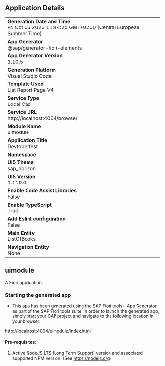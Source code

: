 ## Application Details
|               |
| ------------- |
|**Generation Date and Time**<br>Fri Oct 06 2023 11:44:25 GMT+0200 (Central European Summer Time)|
|**App Generator**<br>@sap/generator-fiori-elements|
|**App Generator Version**<br>1.10.5|
|**Generation Platform**<br>Visual Studio Code|
|**Template Used**<br>List Report Page V4|
|**Service Type**<br>Local Cap|
|**Service URL**<br>http://localhost:4004/browse/
|**Module Name**<br>uimodule|
|**Application Title**<br>Devtoberfest|
|**Namespace**<br>|
|**UI5 Theme**<br>sap_horizon|
|**UI5 Version**<br>1.119.0|
|**Enable Code Assist Libraries**<br>False|
|**Enable TypeScript**<br>True|
|**Add Eslint configuration**<br>False|
|**Main Entity**<br>ListOfBooks|
|**Navigation Entity**<br>None|

## uimodule

A Fiori application.

### Starting the generated app

-   This app has been generated using the SAP Fiori tools - App Generator, as part of the SAP Fiori tools suite.  In order to launch the generated app, simply start your CAP project and navigate to the following location in your browser:

http://localhost:4004/uimodule/index.html

#### Pre-requisites:

1. Active NodeJS LTS (Long Term Support) version and associated supported NPM version.  (See https://nodejs.org)



